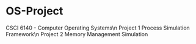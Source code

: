 # OS-Project
CSCI 6140 - Computer Operating Systems\n
Project 1 Process Simulation Framework\n
Project 2 Memory Management Simulation
